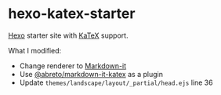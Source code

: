 # hexo-katex-starter

[Hexo] starter site with [KaTeX] support.

What I modified:
- Change renderer to [Markdown-it]
- Use [@abreto/markdown-it-katex] as a plugin
- Update `themes/landscape/layout/_partial/head.ejs` line 36


[Hexo]: https://hexo.io
[KaTeX]: https://katex.org/
[Markdown-it]: https://github.com/markdown-it/markdown-it
[@abreto/markdown-it-katex]: https://github.com/Abreto/markdown-it-katex
